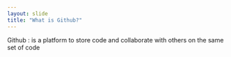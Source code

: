 ```yaml
---
layout: slide
title: "What is Github?"
---
```

Github
: is a platform to store code and collaborate with others on the same set of code

